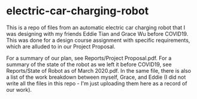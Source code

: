 # electric-car-charging-robot
This is a repo of files from an automatic electric car charging robot that I was designing with my friends Eddie Tian and Grace Wu before COVID19. This was done for a design course assignment with specific requirements, which are alluded to in our Project Proposal. 

For a summary of our plan, see Reports/Project Proposal.pdf. For a summary of the state of the robot as we left it before COVID19, see Reports/State of Robot as of March 2020.pdf. In the same file, there is also a list of the work breakdown between myself, Grace, and Eddie (I did not write all the files in this repo - I'm just uploading them here as a record of our work).
